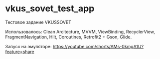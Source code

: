 # vkus_sovet_test_app
Тестовое задание VKUSSOVET

Использовалось: Clean Arcitecture, MVVM, ViewBinding, RecyclerView, FragmentNavigation, Hilt, Coroutines, Retrofit2 + Gson, Glide.

Запуск на эмуляторе: https://youtube.com/shorts/AMs-0kmgA1U?feature=share
